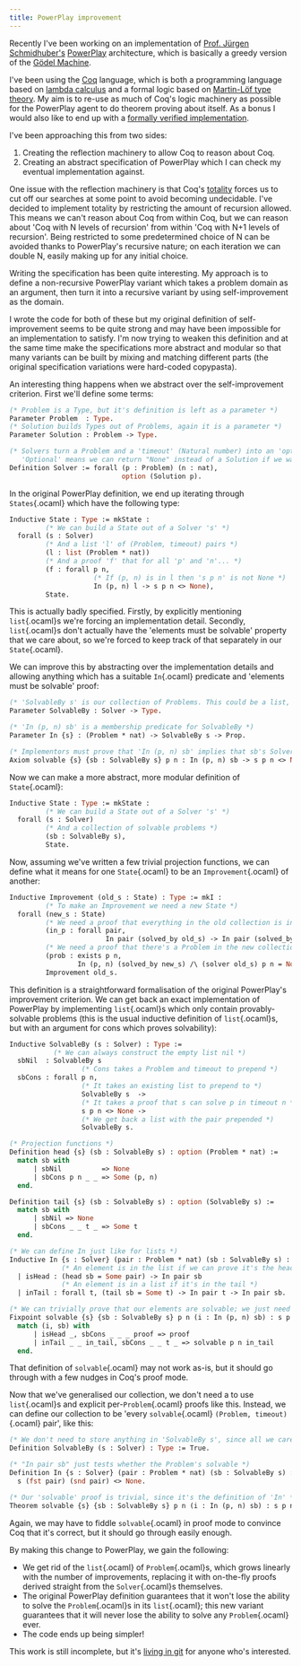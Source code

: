 ```yaml
---
title: PowerPlay improvement
---
```

Recently I've been working on an implementation of [Prof. Jürgen Schmidhuber's](http://www.idsia.ch/~juergen/) [PowerPlay](http://www.idsia.ch/~juergen/interest.html) architecture, which is basically a greedy version of the [Gödel Machine](http://www.idsia.ch/~juergen/goedelmachine.html).

I've been using the [Coq](http://coq.inria.fr/) language, which is both a programming language based on [lambda calculus](http://en.wikipedia.org/wiki/Lambda_calculus) and a formal logic based on [Martin-Löf type theory](http://en.wikipedia.org/wiki/Intuitionistic_type_theory). My aim is to re-use as much of Coq's logic machinery as possible for the PowerPlay agent to do theorem proving about itself. As a bonus I would also like to end up with a [formally verified implementation](http://en.wikipedia.org/wiki/Formal_verification).

I've been approaching this from two sides:

 1) Creating the reflection machinery to allow Coq to reason about Coq.
 1) Creating an abstract specification of PowerPlay which I can check my eventual implementation against.

One issue with the reflection machinery is that Coq's [totality](http://en.wikipedia.org/wiki/Total_functional_programming) forces us to cut off our searches at some point to avoid becoming undecidable. I've decided to implement totality by restricting the amount of recursion allowed. This means we can't reason about Coq from within Coq, but we can reason about 'Coq with N levels of recursion' from within 'Coq with N+1 levels of recursion'. Being restricted to some predetermined choice of N can be avoided thanks to PowerPlay's recursive nature; on each iteration we can double N, easily making up for any initial choice.

Writing the specification has been quite interesting. My approach is to define a non-recursive PowerPlay variant which takes a problem domain as an argument, then turn it into a recursive variant by using self-improvement as the domain.

I wrote the code for both of these but my original definition of self-improvement seems to be quite strong and may have been impossible for an implementation to satisfy. I'm now trying to weaken this definition and at the same time make the specifications more abstract and modular so that many variants can be built by mixing and matching different parts (the original specification variations were hard-coded copypasta).

An interesting thing happens when we abstract over the self-improvement criterion. First we'll define some terms:

```ocaml
(* Problem is a Type, but it's definition is left as a parameter *)
Parameter Problem  : Type.
(* Solution builds Types out of Problems, again it is a parameter *)
Parameter Solution : Problem -> Type.

(* Solvers turn a Problem and a 'timeout' (Natural number) into an 'optional' Solution to that Problem.
   'Optional' means we can return "None" instead of a Solution if we want. *)
Definition Solver := forall (p : Problem) (n : nat),
                            option (Solution p).
```

In the original PowerPlay definition, we end up iterating through `States`{.ocaml} which have the following type:

```ocaml
Inductive State : Type := mkState :
         (* We can build a State out of a Solver 's' *)
  forall (s : Solver)
         (* And a list 'l' of (Problem, timeout) pairs *)
         (l : list (Problem * nat))
         (* And a proof 'f' that for all 'p' and 'n'... *)
         (f : forall p n,
                     (* If (p, n) is in l then 's p n' is not None *)
                     In (p, n) l -> s p n <> None),
         State.
```

This is actually badly specified. Firstly, by explicitly mentioning `list`{.ocaml}s we're forcing an implementation detail. Secondly, `list`{.ocaml}s don't actually have the 'elements must be solvable' property that we care about, so we're forced to keep track of that separately in our `State`{.ocaml}.

We can improve this by abstracting over the implementation details and allowing anything which has a suitable `In`{.ocaml} predicate and 'elements must be solvable' proof:

```ocaml
(* 'SolvableBy s' is our collection of Problems. This could be a list, but doesn't have to be. *)
Parameter SolvableBy : Solver -> Type.

(* 'In (p, n) sb' is a membership predicate for SolvableBy *)
Parameter In {s} : (Problem * nat) -> SolvableBy s -> Prop.

(* Implementors must prove that 'In (p, n) sb' implies that sb's Solver can solve p in timeout n. *)
Axiom solvable {s} {sb : SolvableBy s} p n : In (p, n) sb -> s p n <> None.
```

Now we can make a more abstract, more modular definition of `State`{.ocaml}:

```ocaml
Inductive State : Type := mkState :
         (* We can build a State out of a Solver 's' *)
  forall (s : Solver)
         (* And a collection of solvable problems *)
         (sb : SolvableBy s),
         State.
```

Now, assuming we've written a few trivial projection functions, we can define what it means for one `State`{.ocaml} to be an `Improvement`{.ocaml} of another:

```ocaml
Inductive Improvement (old_s : State) : Type := mkI :
         (* To make an Improvement we need a new State *)
  forall (new_s : State)
         (* We need a proof that everything in the old collection is in the new collection *)
         (in_p : forall pair,
                        In pair (solved_by old_s) -> In pair (solved_by new_s))
         (* We need a proof that there's a Problem in the new collection that's unsolvable by the old Solver *)
         (prob : exists p n,
                 In (p, n) (solved_by new_s) /\ (solver old_s) p n = None),
         Improvement old_s.
```

This definition is a straightforward formalisation of the original PowerPlay's improvement criterion. We can get back an exact implementation of PowerPlay by implementing `list`{.ocaml}s which only contain provably-solvable problems (this is the usual inductive definition of `list`{.ocaml}s, but with an argument for cons which proves solvability):

```ocaml
Inductive SolvableBy (s : Solver) : Type :=
           (* We can always construct the empty list nil *)
  sbNil  : SolvableBy s
                  (* Cons takes a Problem and timeout to prepend *)
  sbCons : forall p n,
                  (* It takes an existing list to prepend to *)
                  SolvableBy s  ->
                  (* It takes a proof that s can solve p in timeout n *)
                  s p n <> None ->
                  (* We get back a list with the pair prepended *)
                  SolvableBy s.

(* Projection functions *)
Definition head {s} (sb : SolvableBy s) : option (Problem * nat) :=
  match sb with
      | sbNil          => None
      | sbCons p n _ _ => Some (p, n)
  end.

Definition tail {s} (sb : SolvableBy s) : option (SolvableBy s) :=
  match sb with
      | sbNil => None
      | sbCons _ _ t _ => Some t
  end.

(* We can define In just like for lists *)
Inductive In {s : Solver} (pair : Problem * nat) (sb : SolvableBy s) : Prop :=
             (* An element is in the list if we can prove it's the head *)
  | isHead : (head sb = Some pair) -> In pair sb
             (* An element is in a list if it's in the tail *)
  | inTail : forall t, (tail sb = Some t) -> In pair t -> In pair sb.

(* We can trivially prove that our elements are solvable; we just need to look up the proof that was given when that element was prepended to the list *)
Fixpoint solvable {s} {sb : SolvableBy s} p n (i : In (p, n) sb) : s p n <> None :=
  match (i, sb) with
      | isHead _, sbCons _ _ _ proof => proof
      | inTail _ _ in_tail, sbCons _ _ t _ => solvable p n in_tail
  end.
```

That definition of `solvable`{.ocaml} may not work as-is, but it should go through with a few nudges in Coq's proof mode.

Now that we've generalised our collection, we don't need a to use `list`{.ocaml}s and explicit per-`Problem`{.ocaml} proofs like this. Instead, we can define our collection to be 'every `solvable`{.ocaml} `(Problem, timeout)`{.ocaml} pair', like this:

```ocaml
(* We don't need to store anything in 'SolvableBy s', since all we care about is 's'. "True" is Coq's unit type. *)
Definition SolvableBy (s : Solver) : Type := True.

(* "In pair sb" just tests whether the Problem's solvable *)
Definition In {s : Solver} (pair : Problem * nat) (sb : SolvableBy s) : Prop :=
  s (fst pair) (snd pair) <> None.

(* Our 'solvable' proof is trivial, since it's the definition of 'In' *)
Theorem solvable {s} {sb : SolvableBy s} p n (i : In (p, n) sb) : s p n <> None := i.
```

Again, we may have to fiddle `solvable`{.ocaml} in proof mode to convince Coq that it's correct, but it should go through easily enough.

By making this change to PowerPlay, we gain the following:

 - We get rid of the `list`{.ocaml} of `Problem`{.ocaml}s, which grows linearly with the number of improvements, replacing it with on-the-fly proofs derived straight from the `Solver`{.ocaml}s themselves.
 - The original PowerPlay definition guarantees that it won't lose the ability to solve the `Problem`{.ocaml}s in its `list`{.ocaml}; this new variant guarantees that it will never lose the ability to solve any `Problem`{.ocaml} ever.
 - The code ends up being simpler!

This work is still incomplete, but it's [living in git](/git/powerplay) for anyone who's interested.
